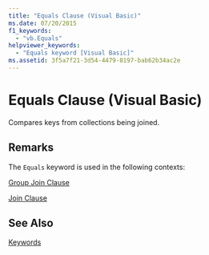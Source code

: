 ```yaml
---
title: "Equals Clause (Visual Basic)"
ms.date: 07/20/2015
f1_keywords: 
  - "vb.Equals"
helpviewer_keywords: 
  - "Equals keyword [Visual Basic]"
ms.assetid: 3f5a7f21-3d54-4479-8197-bab62b34ac2e
---
```

# Equals Clause (Visual Basic)
Compares keys from collections being joined.  
  
## Remarks  
 The `Equals` keyword is used in the following contexts:  
  
 [Group Join Clause](../../../visual-basic/language-reference/queries/group-join-clause.md)  
  
 [Join Clause](../../../visual-basic/language-reference/queries/join-clause.md)  
  
## See Also  
 [Keywords](../../../visual-basic/language-reference/keywords/index.md)
